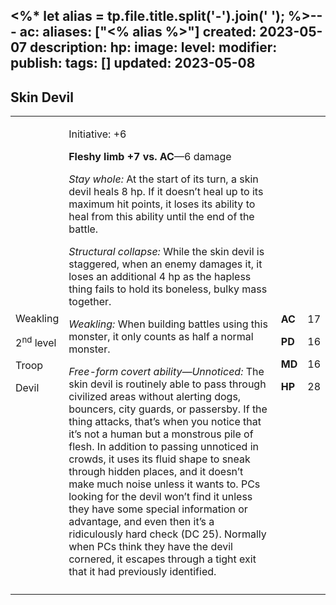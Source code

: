 <%* let alias = tp.file.title.split('-').join(' '); %>---
ac: 
aliases: ["<% alias %>"]
created: 2023-05-07
description: 
hp: 
image: 
level: 
modifier: 
publish: 
tags: []
updated: 2023-05-08
---

## Skin Devil

<table>
<colgroup>
<col style="width: 16%" />
<col style="width: 72%" />
<col style="width: 5%" />
<col style="width: 5%" />
</colgroup>
<tbody>
<tr class="odd">
<td><p>Weakling</p>
<p>2<sup>nd</sup> level</p>
<p>Troop</p>
<p>Devil</p></td>
<td><p>Initiative: +6</p>
<p><strong>Fleshy limb +7 vs. AC</strong>—6 damage</p>
<p><em>Stay whole:</em> At the start of its turn, a skin devil heals 8
hp. If it doesn’t heal up to its maximum hit points, it loses its
ability to heal from this ability until the end of the battle.</p>
<p><em>Structural collapse:</em> While the skin devil is staggered, when
an enemy damages it, it loses an additional 4 hp as the hapless thing
fails to hold its boneless, bulky mass together.</p>
<p><em>Weakling:</em> When building battles using this monster, it only
counts as half a normal monster.</p>
<p><em>Free-form covert ability—Unnoticed:</em> The skin devil is
routinely able to pass through civilized areas without alerting dogs,
bouncers, city guards, or passersby. If the thing attacks, that’s when
you notice that it’s not a human but a monstrous pile of flesh. In
addition to passing unnoticed in crowds, it uses its fluid shape to
sneak through hidden places, and it doesn’t make much noise unless it
wants to. PCs looking for the devil won’t find it unless they have some
special information or advantage, and even then it’s a ridiculously hard
check (DC 25). Normally when PCs think they have the devil cornered, it
escapes through a tight exit that it had previously identified.</p></td>
<td><p><strong>AC</strong></p>
<p><strong>PD</strong></p>
<p><strong>MD</strong></p>
<p><strong>HP</strong></p></td>
<td><p>17</p>
<p>16</p>
<p>16</p>
<p>28</p></td>
</tr>
<tr class="even">
<td></td>
<td></td>
<td></td>
<td></td>
</tr>
</tbody>
</table>
